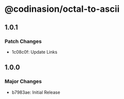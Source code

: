 # @codinasion/octal-to-ascii

## 1.0.1

### Patch Changes

- 1c08c0f: Update Links

## 1.0.0

### Major Changes

- b7983ae: Initial Release
